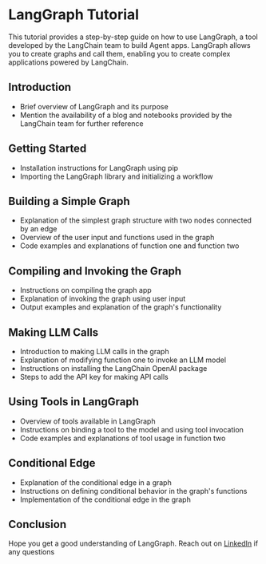 
# LangGraph Tutorial

This tutorial provides a step-by-step guide on how to use LangGraph, a tool developed by the LangChain team to build Agent apps. LangGraph allows you to create graphs and call them, enabling you to create complex applications powered by LangChain.

## Introduction
- Brief overview of LangGraph and its purpose
- Mention the availability of a blog and notebooks provided by the LangChain team for further reference

## Getting Started
- Installation instructions for LangGraph using pip
- Importing the LangGraph library and initializing a workflow

## Building a Simple Graph
- Explanation of the simplest graph structure with two nodes connected by an edge
- Overview of the user input and functions used in the graph
- Code examples and explanations of function one and function two

## Compiling and Invoking the Graph
- Instructions on compiling the graph app
- Explanation of invoking the graph using user input
- Output examples and explanation of the graph's functionality

## Making LLM Calls
- Introduction to making LLM calls in the graph
- Explanation of modifying function one to invoke an LLM model
- Instructions on installing the LangChain OpenAI package
- Steps to add the API key for making API calls

## Using Tools in LangGraph
- Overview of tools available in LangGraph
- Instructions on binding a tool to the model and using tool invocation
- Code examples and explanations of tool usage in function two

## Conditional Edge
- Explanation of the conditional edge in a graph
- Instructions on defining conditional behavior in the graph's functions
- Implementation of the conditional edge in the graph

## Conclusion

Hope you get a good understanding of LangGraph. Reach out on [LinkedIn](https://www.linkedin.com/in/devhammad0) if any questions
